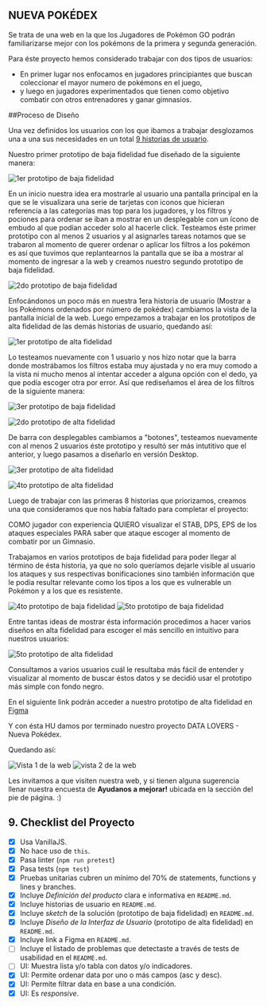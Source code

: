 ## NUEVA POKÉDEX

Se trata de una web en la que los Jugadores de Pokémon GO podrán familiarizarse mejor con los pokémons de la primera y segunda generación.

Para éste proyecto hemos considerado trabajar con dos tipos de usuarios:
- En primer lugar nos enfocamos en jugadores principiantes que buscan coleccionar el mayor numero de pokémons en el juego,
- y luego en jugadores experimentados que tienen como objetivo combatir con otros entrenadores y ganar gimnasios.

##Proceso de Diseño

Una vez definidos los usuarios con los que ibamos a trabajar desglozamos una a una sus necesidades en un total [9 historias de usuario](https://trello.com/b/d4r6cbB8/data-lovers).

Nuestro primer prototipo de baja fidelidad fue diseñado de la siguiente manera:

![1er prototipo de baja fidelidad](./img_readme/HU.png)

En un inicio nuestra idea era mostrarle al usuario una pantalla principal en la que se le visualizara una serie de tarjetas con iconos que hicieran referencia a las categorías mas top para los jugadores, y los filtros y pociones para ordenar se iban a mostrar en un desplegable con un ícono de embudo al que podían acceder solo al hacerle click.
Testeamos éste primer prototipo con al menos 2 usuarios y al asignarles tareas notamos que se trabaron al momento de querer ordenar o aplicar los filtros a los pokémon es así que tuvimos que replantearnos la pantalla que se iba a mostrar al momento de ingresar a la web y creamos nuestro segundo prototipo de baja fidelidad.

![2do prototipo de baja fidelidad](./img_readme/HU-1.png)

Enfocándonos un poco más en nuestra 1era historia de usuario (Mostrar a los Pokémons ordenados por número de pokédex)  cambiamos la vista de la pantalla inicial de la web.
Luego empezamos a trabajar en los prototipos de alta fidelidad de las demás historias de usuario, quedando así:

![1er prototipo de alta fidelidad](./img_readme/prototipo1.png)

Lo testeamos nuevamente con 1 usuario y nos hizo notar que la barra donde mostrábamos los filtros estaba muy ajustada y no era muy comodo a la vista ni mucho menos al intentar acceder a alguna opción con el dedo, ya que podía escoger otra por error. Así que rediseñamos el área de los filtros de la siguiente manera:

![3er prototipo de baja fidelidad](./img_readme/HU-2y3.png)

![2do prototipo de alta fidelidad](./img_readme/prototipo2.png)

 De barra con desplegables cambiamos a "botones", testeamos nuevamente con al menos 2 usuarios éste prototipo y resultó ser más intutitivo que el anterior, y luego pasamos a diseñarlo en versión Desktop.

![3er prototipo de alta fidelidad](./img_readme/prototipo3.png)

![4to prototipo de alta fidelidad](./img_readme/prototipo4.png)

Luego de trabajar con las primeras 8 historias que priorizamos, creamos una que consideramos que nos había faltado para completar el proyecto:

COMO jugador con experiencia
QUIERO visualizar el STAB, DPS, EPS de los ataques especiales
PARA saber que ataque escoger al momento de combatir por un Gimnasio.

Trabajamos en varios prototipos de baja fidelidad para poder llegar al término de ésta historia, ya que no solo queríamos dejarle visible al usuario los ataques y sus respectivas bonificaciones sino también información que le podía resultar relevante como los tipos a los que es vulnerable un Pokémon y a los que es resistente.

![4to prototipo de baja fidelidad](./img_readme/HU-9.1.jpeg)
![5to prototipo de baja fidelidad](./img_readme/HU-9.2.png)

Entre tantas ideas de mostrar ésta información procedimos a hacer varios diseños en alta fidelidad para escoger el más sencillo en intuitivo para nuestros usuarios:

![5to prototipo de alta fidelidad](./img_readme/prototipo5.png)

Consultamos a varios usuarios cuál le resultaba más fácil de entender y visualizar al momento de buscar éstos datos y se decidió usar el prototipo más simple con fondo negro.

En el siguiente link podrán acceder a nuestro prototipo de alta fidelidad en [Figma](https://www.figma.com/file/wHKJrtfoKdeg3MppD8o1rK/POKEMON-GO?node-id=0%3A1)


Y con ésta HU damos por terminado nuestro proyecto DATA LOVERS - Nueva Pokédex.

Quedando así:

![Vista 1 de la web](./img_readme/vista1.gif)
![vista 2 de la web](./img_readme/vista2.gif)

Les invitamos a que visiten nuestra web, y si tienen alguna sugerencia llenar nuestra encuesta de **Ayudanos a mejorar!**  ubicada en la sección del pie de página. :)

## 9. Checklist del Proyecto

* [x] Usa VanillaJS.
* [x] No hace uso de `this`.
* [x] Pasa linter (`npm run pretest`)
* [x] Pasa tests (`npm test`)
* [x] Pruebas unitarias cubren un mínimo del 70% de statements, functions y
  lines y branches.
* [x] Incluye _Definición del producto_ clara e informativa en `README.md`.
* [x] Incluye historias de usuario en `README.md`.
* [x] Incluye _sketch_ de la solución (prototipo de baja fidelidad) en
  `README.md`.
* [x] Incluye _Diseño de la Interfaz de Usuario_ (prototipo de alta fidelidad)
  en `README.md`.
* [x] Incluye link a Figma en `README.md`.
* [ ] Incluye el listado de problemas que detectaste a través de tests de
  usabilidad en el `README.md`.
* [ ] UI: Muestra lista y/o tabla con datos y/o indicadores.
* [x] UI: Permite ordenar data por uno o más campos (asc y desc).
* [x] UI: Permite filtrar data en base a una condición.
* [x] UI: Es _responsive_.